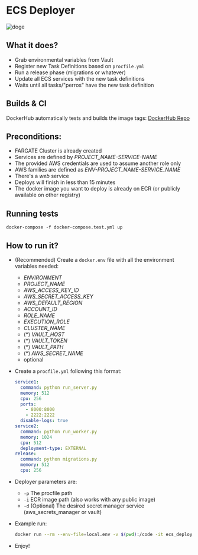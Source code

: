 # ECS Deployer

![doge](./doge.webp)

## What it does?

- Grab environmental variables from Vault
- Register new Task Definitions based on `procfile.yml`
- Run a release phase (migrations or whatever)
- Update all ECS services with the new task definitions
- Waits until all tasks/"perros" have the new task definition

## Builds & CI

DockerHub automatically tests and builds the image tags: [DockerHub Repo](https://cloud.docker.com/u/21buttons/repository/docker/21buttons/ecs-deployer/general)

## Preconditions:

- FARGATE Cluster is already created
- Services are defined by _PROJECT_NAME-SERVICE-NAME_
- The provided AWS credentials are used to assume another role only
- AWS families are defined as _ENV-PROJECT_NAME-SERVICE_NAME_
- There's a _web_ service
- Deploys will finish in less than 15 minutes
- The docker image you want to deploy is already on ECR (or publicly available on other registry)

## Running tests

`docker-compose -f docker-compose.test.yml up`

## How to run it?

- (Recommended) Create a `docker.env` file with all the environment variables needed:
    - _ENVIRONMENT_
    - _PROJECT_NAME_
    - _AWS_ACCESS_KEY_ID_
    - _AWS_SECRET_ACCESS_KEY_
    - _AWS_DEFAULT_REGION_
    - _ACCOUNT_ID_
    - _ROLE_NAME_
    - _EXECUTION_ROLE_
    - _CLUSTER_NAME_
    - (*) _VAULT_HOST_
    - (*) _VAULT_TOKEN_
    - (*) _VAULT_PATH_
    - (*) _AWS_SECRET_NAME_ 
    
    * optional
    
- Create a `procfile.yml` following this format:

    ```yaml
    service1:
      command: python run_server.py
      memory: 512
      cpu: 256
      ports:
        - 8000:8000
        - 2222:2222
      disable-logs: true
    service2:
      command: python run_worker.py
      memory: 1024
      cpu: 512
      deployment-type: EXTERNAL
    release:
      command: python migrations.py
      memory: 512
      cpu: 256
    ```
- Deployer parameters are:
    - `-p` The procfile path
    - `-i` ECR image path (also works with any public image)
    - `-d` (Optional) The desired secret manager service (aws_secrets_manager or vault)
    
- Example run:

    ```bash
    docker run --rm --env-file=local.env -v $(pwd):/code -it ecs_deployer deploy -p /code/procfile.yml -i << ecr_path>> -d aws_secrets_manager
    ```
    
- Enjoy!
